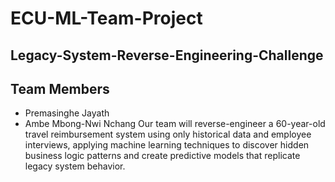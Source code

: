 # ECU-ML-Team-Project
## Legacy-System-Reverse-Engineering-Challenge

## Team Members
- Premasinghe Jayath
- Ambe Mbong-Nwi Nchang
Our team will reverse-engineer a 60-year-old travel reimbursement system using only historical data and employee interviews, applying machine learning techniques to discover hidden business logic patterns and create predictive models that replicate legacy system behavior.
